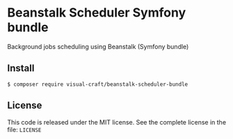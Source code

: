 Beanstalk Scheduler Symfony bundle
==================================

Background jobs scheduling using Beanstalk (Symfony bundle)


Install
-------

    $ composer require visual-craft/beanstalk-scheduler-bundle


License
-------

This code is released under the MIT license. See the complete license in the file: `LICENSE`
